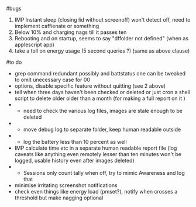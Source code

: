 #bugs
1. IMP Instant sleep (closing lid without screenoff) won't detect off, need to implement caffienate or something
2. Below 10% and charging nags till it passes ten
3. Rebooting and on startup, seems to say "dffolder not defined" (when as applescript app)
4. take a toll on energy usage (5 second queries ?) (same as above clause)

#to do
- grep command redundant possibly and battstatus one can be tweaked to omit unecessary case for 00
- options, disable specific feature without quitting (see 2 above)
- tell when three days haven't been checked or deleted or just cron a shell script to delete older 
	older than a month (for making a full report on it )
- - need to check the various log files, images are stale enough to be deleted
- - move debug log to separate folder, keep human readable outside
- - log the battery less than 10 percent as well
- IMP calculate time etc in a separate human readable report file (log caveats like anything even remotely lesser than ten minutes 
	won't be logged, usable history even after images deleted)
- - Sessions only count tally when off, try to mimic Awareness and log that
- minimise irritating screenshot notifications
- check even things like energy load (pmset?), notify when crosses a threshold but make nagging optional
